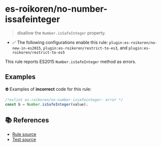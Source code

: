 # es-roikoren/no-number-issafeinteger
> disallow the `Number.isSafeInteger` property.

- ✅ The following configurations enable this rule: `plugin:es-roikoren/no-new-in-es2015`, `plugin:es-roikoren/restrict-to-es3`, and `plugin:es-roikoren/restrict-to-es5`

This rule reports ES2015 `Number.isSafeInteger` method as errors.

## Examples

⛔ Examples of **incorrect** code for this rule:

```js
/*eslint es-roikoren/no-number-issafeinteger: error */
const b = Number.isSafeInteger(value);
```

## 📚 References

- [Rule source](https://github.com/roikoren755/eslint-plugin-es/blob/v2.0.5/src/rules/no-number-issafeinteger.ts)
- [Test source](https://github.com/roikoren755/eslint-plugin-es/blob/v2.0.5/tests/src/rules/no-number-issafeinteger.ts)
